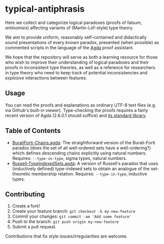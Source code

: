 # typical-antiphrasis

Here we collect and categorize logical paradoxes (proofs of falsum, *antinomies*) affecting variants of (Martin-Löf-style) type theory.

We aim to provide uniform, reasonably self-contained and didactically sound presentations of every known paradox, presented (when possible) as commented scripts in the language of the [Agda](https://agda.readthedocs.io/en/v2.6.0.1/getting-started/what-is-agda.html) proof assistant.

We hope that the repository will serve as both a learning resource for those who wish to improve their understanding of logical paradoxes and their proofs in inconsistent type theories, as well as a reference for researchers in type theory who need to keep track of potential inconsistencies and *explosive* interactions between features.

## Usage

You can read the proofs and explanations as ordinary UTF-8 text files (e.g. via Github's built-in viewer). Type-checking the proofs requires a fairly recent version of Agda (2.6.0.1 should suffice) and [its standard library](https://github.com/agda/agda-stdlib/releases/tag/v1.3).

## Table of Contents

* [BuraliForti-Chains.agda](BuraliForti-Chains.agda): The straightforward version of the Burali-Forti paradox (does the set of all well-ordered sets have a well-ordering?) which defines descending chains explicitly using natural numbers. Requires: `--type-in-type`, sigma types, natural numbers.
* [Russell-TypeIndexedSets.agda](Russell-TypeIndexedSets.agda): A version of Russell's paradox that uses (inductively defined) type-indexed sets to obtain an analogue of the set-theoretic membership relation. Requires: `--type-in-type`, inductive types.

## Contributing

1. Create a fork!
2. Create your feature branch: `git checkout -b my-new-feature`
3. Commit your changes: `git commit -am 'Add some feature'`
4. Push to the branch: `git push origin my-new-feature`
5. Submit a pull request.

Contributions that fix style issues/irregularities are welcome.
